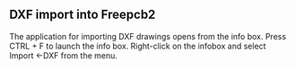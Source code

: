 ## DXF import into Freepcb2

The application for importing DXF drawings opens from the info box. Press CTRL + F to launch the info box. Right-click on the infobox and select Import <-DXF from the menu.
